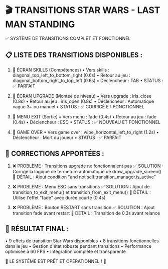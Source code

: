 🎬 TRANSITIONS STAR WARS - LAST MAN STANDING
============================================

✅ SYSTÈME DE TRANSITIONS COMPLET ET FONCTIONNEL

📋 LISTE DES TRANSITIONS DISPONIBLES :
-------------------------------------

1. 🌟 ÉCRAN SKILLS (Compétences)
   • Vers skills : diagonal_top_left_to_bottom_right (0.6s)
   • Retour au jeu : diagonal_bottom_right_to_top_left (0.6s)
   • Déclencheur : TAB
   • STATUS : ✅ PARFAIT

2. 🌟 ÉCRAN UPGRADE (Montée de niveau)
   • Vers upgrade : iris_close (0.8s)
   • Retour au jeu : iris_open (0.8s)
   • Déclencheur : Automatique vague 3+ ou manuel
   • STATUS : ✅ CORRIGÉ ET FONCTIONNEL

3. 🌟 MENU EXIT (Sortie)
   • Vers menu : fade (0.4s)
   • Retour au jeu : fade (0.4s)
   • Déclencheur : ESC
   • STATUS : ✅ NOUVEAU ET FONCTIONNEL

4. 🌟 GAME OVER
   • Vers game over : wipe_horizontal_left_to_right (1.2s)
   • Déclencheur : Mort du joueur
   • STATUS : ✅ PARFAIT

🔧 CORRECTIONS APPORTÉES :
--------------------------

1. ❌ PROBLÈME : Transitions upgrade ne fonctionnaient pas
   ✅ SOLUTION : Corrigé la logique de fermeture automatique de draw_upgrade_screen()
   📝 DÉTAIL : Ajout condition "and not self.transition_manager.is_active"

2. ❌ PROBLÈME : Menu ESC sans transitions
   ✅ SOLUTION : Ajout de transition_to_exit_menu() et transition_from_exit_menu()
   📝 DÉTAIL : Utilise l'effet "fade" avec durée courte (0.4s)

3. ❌ PROBLÈME : Bouton RESTART sans transition
   ✅ SOLUTION : Ajout transition fade avant restart
   📝 DÉTAIL : Transition de 0.3s avant relance

🎯 RÉSULTAT FINAL :
------------------
• 9 effets de transition Star Wars disponibles
• 8 transitions fonctionnelles dans le jeu
• Gestion d'état robuste pendant transitions
• Performance optimisée à 60 FPS
• Intégration complète et transparente

🚀 LE SYSTÈME EST PRÊT ET OPÉRATIONNEL ! 🚀
